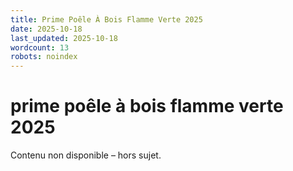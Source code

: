 ```yaml
---
title: Prime Poêle À Bois Flamme Verte 2025
date: 2025-10-18
last_updated: 2025-10-18
wordcount: 13
robots: noindex
---
```


# prime poêle à bois flamme verte 2025

Contenu non disponible – hors sujet.